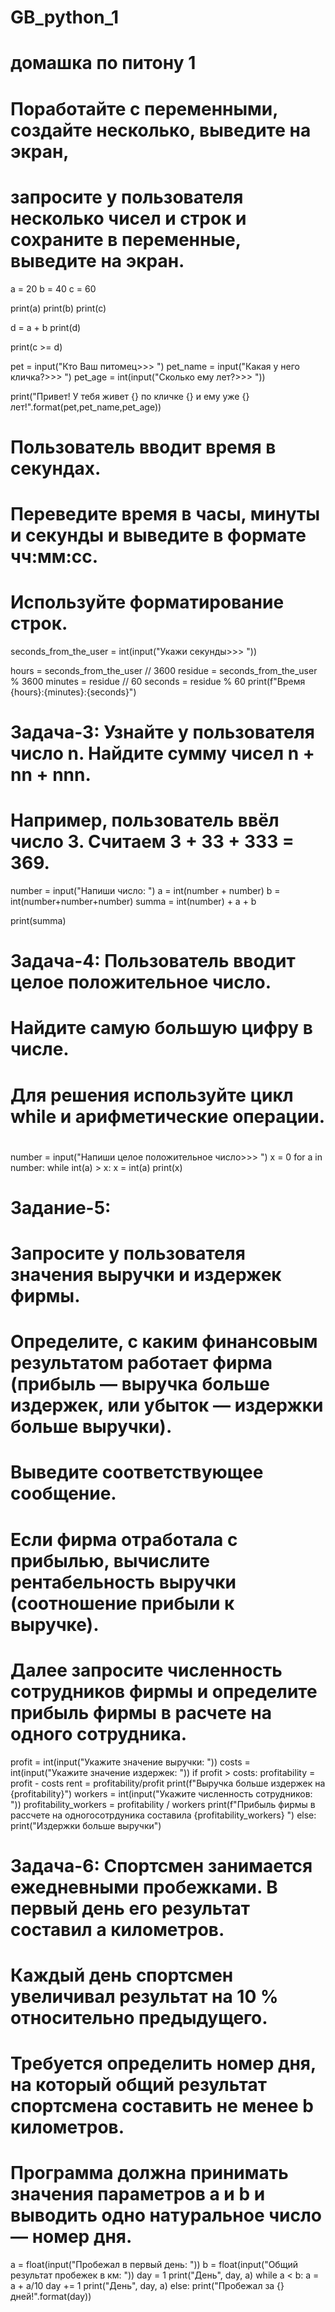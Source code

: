 # GB_python_1
# домашка по питону 1

# Поработайте с переменными, создайте несколько, выведите на экран,
# запросите у пользователя несколько чисел и строк и сохраните в переменные, выведите на экран.

a = 20
b = 40
c = 60

print(a)
print(b)
print(c)

d = a + b
print(d)

print(c >= d)

pet = input("Кто Ваш питомец>>>   ")
pet_name = input("Какая у него кличка?>>> ")
pet_age = int(input("Сколько ему лет?>>> "))

print("Привет! У тебя живет {} по кличке {} и ему уже {} лет!".format(pet,pet_name,pet_age))


# Пользователь вводит время в секундах.
# Переведите время в часы, минуты и секунды и выведите в формате чч:мм:сс.
# Используйте форматирование строк.

seconds_from_the_user = int(input("Укажи секунды>>> "))

hours = seconds_from_the_user // 3600
residue = seconds_from_the_user % 3600
minutes = residue // 60
seconds = residue % 60
print(f"Время {hours}:{minutes}:{seconds}")

# Задача-3: Узнайте у пользователя число n. Найдите сумму чисел n + nn + nnn.
# Например, пользователь ввёл число 3. Считаем 3 + 33 + 333 = 369.

number = input("Напиши число: ")
a = int(number + number)
b = int(number+number+number)
summa = int(number) + a + b

print(summa)

# Задача-4: Пользователь вводит целое положительное число.
# Найдите самую большую цифру в числе.
# Для решения используйте цикл while и арифметические операции.
#
number = input("Напиши целое положительное число>>>  ")
x = 0
for a in number:
    while int(a) > x:
        x = int(a)
print(x)


# Задание-5:
# Запросите у пользователя значения выручки и издержек фирмы.
# Определите, с каким финансовым результатом работает фирма (прибыль — выручка больше издержек, или убыток — издержки больше выручки).
# Выведите соответствующее сообщение.
# Если фирма отработала с прибылью, вычислите рентабельность выручки (соотношение прибыли к выручке).
# Далее запросите численность сотрудников фирмы и определите прибыль фирмы в расчете на одного сотрудника.

profit = int(input("Укажите значение выручки: "))
costs = int(input("Укажите значение издержек: "))
if profit > costs:
    profitability = profit - costs
    rent = profitability/profit
    print(f"Выручка больше издержек на {profitability}")
    workers = int(input("Укажите численность сотрудников: "))
    profitability_workers = profitability / workers
    print(f"Прибыль фирмы в рассчете на одногосотрдуника составила {profitability_workers} ")
else:
    print("Издержки больше выручки")



# Задача-6: Спортсмен занимается ежедневными пробежками. В первый день его результат составил a километров.
# Каждый день спортсмен увеличивал результат на 10 % относительно предыдущего.
# Требуется определить номер дня, на который общий результат спортсмена составить не менее b километров.
# Программа должна принимать значения параметров a и b и  выводить одно натуральное число — номер дня.

a = float(input("Пробежал в первый день: "))
b = float(input("Общий результат пробежек в км: "))
day = 1
print("День", day, a)
while a < b:
    a = a + a/10
    day += 1
    print("День", day, a)
else:
    print("Пробежал за {} дней!".format(day))

